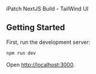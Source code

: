 iPatch NextJS Build - TailWind UI 

## Getting Started

First, run the development server:

```bash
npm run dev
```

Open [http://localhost:3000](http://localhost:3000).

